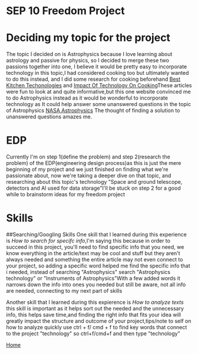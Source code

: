 #  SEP 10 Freedom Project

# Deciding my topic for the project
The topic I decided on is Astrophysics because I love learning about astrology and passive for physics, so I decided to merge these two passions together into one, I believe it would be pretty easy to incorporate technology in this topic,I had considered cooking too but ultimately wanted to do this instead, and I did some research for cooking beforehand [Best Kitchen Techonologies](https://www.pcmag.com/picks/the-best-smart-kitchen-appliances) and [Impact Of Technology On Cooking](https://daxcooke.net/culinary-evolution-the-impact-of-technology-on-food-preparation/)These articles were fun to look at and quite informative,but this one website convinced me to do Astrophysics instead as it would be wonderful to incorporate technology as It could help answer some unanswered questions in the topic of Astrophysics [NASA Astrophysics](https://science.nasa.gov/astrophysics/) The thought of finding a solution to unanswered questions amazes me.

# EDP
Currently I'm on step 1(define the problem) and step 2(research the problem) of the EDP(engineering design process)as this is just the mere beginning of my project and we just finished on finding what we're passionate about, now we're taking a deeper dive on that topic, and researching about this topic's technology "Space and ground telescope, detectors and AI used for data storage"I'll be stuck on step 2 for a good while to brainstorm ideas for my freedom project
# Skills 
##Searching/Googling Skills
One skill that I learned during this experience is _How to search for specifc info_,I'm saying this because in order to succeed in this project, you'll need to find specific info that you need, we know everything in the article/text may be cool and stuff but they aren't always needed and something the entire article may not even connect to your project, so adding a specific word helped me find the specific info that i needed, instead of searching "Astrophysics" search "Astrophysics technology" or "Instruments of Astrophysics"With a few added words it narrows down the info into ones you needed but still be aware, not all info are needed, connecting to my next part of skills

Another skill that I learned during this expierence is _How to analyze texts_ this skill is important as it helps sort out the needed and the unnecessary info, this helps save time,and finding the right info that fits your idea will greatly impact the structure and outcome of your project,tips/note to self on how to analyze quickly use ctrl + f/ cmd + f to find key words that connect to the project "technology" so ctrl+f/cmd+f and then type "technology"


[Home](../README.md)
